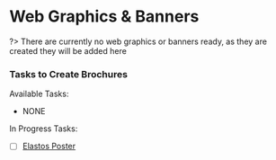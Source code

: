 

# Web Graphics & Banners

?> There are currently no web graphics or banners ready, as they are created they will be added here

### Tasks to Create Brochures

Available Tasks:

- NONE

In Progress Tasks:

- [ ] [Elastos Poster](https://www.cyberrepublic.org/task-detail/5bcf6ba886b3ec0089f1844e)
